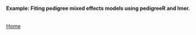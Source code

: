 #### Example: Fiting pedigree mixed effects models using pedigreeR and lmer.


```R

```

[Home](https://github.com/Rpedigree/pedigreeR)
 
